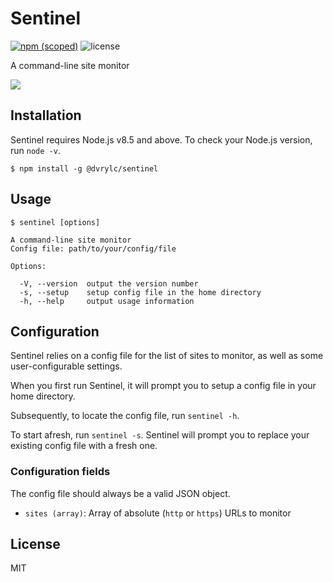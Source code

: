 # Sentinel

[![npm (scoped)](https://img.shields.io/npm/v/@dvrylc/sentinel.svg)](https://www.npmjs.com/package/@dvrylc/sentinel) ![license](https://img.shields.io/github/license/dvrylc/sentinel.svg)

A command-line site monitor

<img src="https://i.imgur.com/xMIiGwQ.gif">

## Installation

Sentinel requires Node.js v8.5 and above. To check your Node.js version, run `node -v`.

```console
$ npm install -g @dvrylc/sentinel
```

## Usage

```
$ sentinel [options]

A command-line site monitor
Config file: path/to/your/config/file

Options:

  -V, --version  output the version number
  -s, --setup    setup config file in the home directory
  -h, --help     output usage information
```

## Configuration

Sentinel relies on a config file for the list of sites to monitor, as well as some user-configurable settings.

When you first run Sentinel, it will prompt you to setup a config file in your home directory.

Subsequently, to locate the config file, run `sentinel -h`.

To start afresh, run `sentinel -s`. Sentinel will prompt you to replace your existing config file with a fresh one.

### Configuration fields

The config file should always be a valid JSON object.

- `sites (array)`: Array of absolute (`http` or `https`) URLs to monitor

## License

MIT
